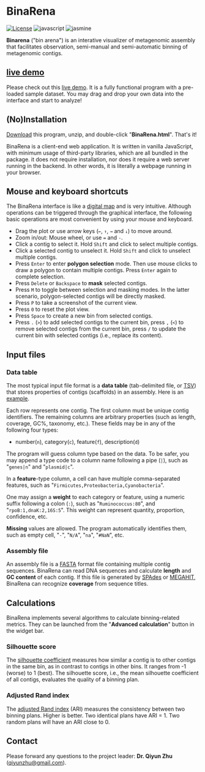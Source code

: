 # BinaRena

[![License](https://img.shields.io/badge/License-BSD%203--Clause-blue.svg)](https://opensource.org/licenses/BSD-3-Clause)
![javascript](https://badges.aleen42.com/src/javascript.svg)
![jasmine](https://badges.aleen42.com/src/jasmine.svg)

**Binarena** ("bin arena") is an interative visualizer of metagenomic assembly that facilitates observation, semi-manual and semi-automatic binning of metagenomic contigs.

## [live demo](https://qiyunlab.github.io/binarena/demo.html)

Please check out this [live demo](https://qiyunlab.github.io/binarena/demo.html). It is a fully functional program with a pre-loaded sample dataset. You may drag and drop your own data into the interface and start to analyze!


## (No)Installation

[Download](https://github.com/qiyunlab/binarena/archive/refs/heads/master.zip) this program, unzip, and double-click "**BinaRena.html**". That's it!

BinaRena is a client-end web application. It is written in vanilla JavaScript, with minimum usage of third-party libraries, which are all bundled in the package. it does not require installation, nor does it require a web server running in the backend. In other words, it is literally a webpage running in your browser.


## Mouse and keyboard shortcuts

The BinaRena interface is like a [digital map](https://www.google.com/maps) and is very intuitive. Although operations can be triggered through the graphical interface, the following basic operations are most convenient by using your mouse and keyboard.

- Drag the plot or use arrow keys (<code>&larr;</code>, <code>&uarr;</code>, <code>&rarr;</code> and <code>&darr;</code>) to move around.
- Zoom in/out: Mouse wheel, or use `=` and `-`.
- Click a contig to select it. Hold `Shift` and click to select multiple contigs.
- Click a selected contig to unselect it. Hold `Shift` and click to unselect multiple contigs.
- Press `Enter` to enter **polygon selection** mode. Then use mouse clicks to draw a polygon to contain multiple contigs. Press `Enter` again to complete selection.
- Press `Delete` or `Backspace` to **mask** selected contigs.
- Press `M` to toggle between selection and masking modes. In the latter scenario, polygon-selected contigs will be directly masked.
- Press `P` to take a screenshot of the current view.
- Press `0` to reset the plot view.
- Press `Space` to create a new bin from selected contigs.
- Press `.` (`>`) to add selected contigs to the current bin, press `,` (`<`) to remove selected contigs from the current bin, press `/` to update the current bin with selected contigs (i.e., replace its content).


## Input files

### Data table

The most typical input file format is a **data table** (tab-delimited file, or [TSV](https://en.wikipedia.org/wiki/Tab-separated_values)) that stores properties of contigs (scaffolds) in an assembly. Here is an [example](examples/input.tsv).

Each row represents one contig. The first column must be unique contig identifiers. The remaining columns are arbitrary properties (such as length, coverage, GC%, taxonomy, etc.). These fields may be in any of the following four types:

- number(`n`), category(`c`), feature(`f`), description(`d`)

The program will guess column type based on the data. To be safer, you may append a type code to a column name following a pipe (`|`), such as "`genes|n`" and "`plasmid|c`".

In a **feature**-type column, a cell can have multiple comma-separated features, such as "`Firmicutes,Proteobacteria,Cyanobacteria`".

One may assign a **weight** to each category or feature, using a numeric suffix following a colon (`:`), such as "`Ruminococcus:80`", and "`rpoB:1,dnaK:2,16S:5`".
This weight can represent quantity, proportion, confidence, etc.

**Missing** values are allowed. The program automatically identifies them, such as empty cell, "`-`", "`N/A`", "`na`", "`#NaN`", etc.

### Assembly file

An assembly file is a [FASTA](https://en.wikipedia.org/wiki/FASTA_format) format file containing multiple contig sequences. BinaRena can read DNA sequences and calculate **length** and **GC content** of each contig. If this file is generated by [SPAdes](https://cab.spbu.ru/software/spades/) or [MEGAHIT](https://github.com/voutcn/megahit), BinaRena can recognize **coverage** from sequence titles.


## Calculations

BinaRena implements several algorithms to calculate binning-related metrics. They can be launched from the "**Advanced calculation**" button in the widget bar.

### Silhouette score

The [silhouette coefficient](https://en.wikipedia.org/wiki/Silhouette_(clustering)) measures how similar a contig is to other contigs in the same bin, as in contrast to contigs in other bins. It ranges from -1 (worse) to 1 (best). The silhouette score, i.e., the mean silhouette coefficient of all contigs, evaluates the quality of a binning plan.

### Adjusted Rand index

The [adjusted Rand index](https://en.wikipedia.org/wiki/Rand_index) (ARI) measures the consistency between two binning plans. Higher is better. Two identical plans have ARI = 1. Two random plans will have an ARI close to 0.


## Contact

Please forward any questions to the project leader: **Dr. Qiyun Zhu** (qiyunzhu@gmail.com).
